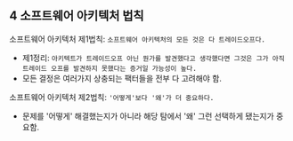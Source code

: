 ## 4 소프트웨어 아키텍처 법칙

소프트웨어 아키텍처 제1법칙: `소프트웨어 아키텍처의 모든 것은 다 트레이드오프다.`

- 제1정리: `아키텍트가 트레이드오프 아닌 뭔가를 발견했다고 생각했다면 그것은 그가 아직 트레이드 오프를 발견하지 못했다는 증거일 가능성이 높다.`
- 모든 결정은 여러가지 상충되는 팩터들을 전부 다 고려해야 함.

소프트웨어 아키텍처 제2법칙: `'어떻게'보다 '왜'가 더 중요하다.`

- 문제를 '어떻게' 해결했는지가 아니라 해당 탐에서 '왜' 그런 선택하게 됐는지가 중요함.
